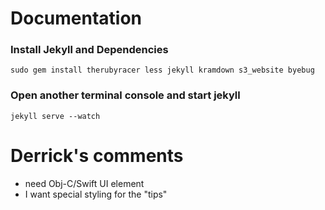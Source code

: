 Documentation
=======

### Install Jekyll and Dependencies
```
sudo gem install therubyracer less jekyll kramdown s3_website byebug
```

### Open another terminal console and start jekyll
```
jekyll serve --watch
```

Derrick's comments
=======

- need Obj-C/Swift UI element
- I want special styling for the "tips"




